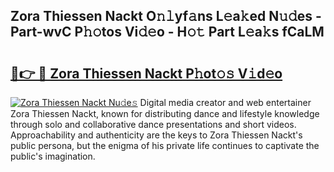 ## Zora Thiessen Nackt O𝚗𝚕yf𝚊ns L𝚎a𝚔ed N𝚞𝚍es - Part-wvC P𝚑𝚘tos Vi𝚍𝚎o - H𝚘𝚝 Part L𝚎a𝚔s fCaLM

# <h2><a href="http://kfc4ig5.oniu.top/?m=Zora+Thiessen+Nackt">🔗👉 🔴 Zora Thiessen Nackt P𝚑ot𝚘𝚜 V𝚒d𝚎o</a></h2>

[![Zora Thiessen Nackt Nu𝚍e𝚜](https://i.imgur.com/0qMVB7G.gif)](http://kfc4ig5.oniu.top/?m=Zora+Thiessen+Nackt)
Digital media creator and web entertainer Zora Thiessen Nackt, known for distributing dance and lifestyle knowledge through solo and collaborative dance presentations and short videos. Approachability and authenticity are the keys to Zora Thiessen Nackt's public persona, but the enigma of his private life continues to captivate the public's imagination.  
